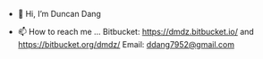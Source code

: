 - 👋 Hi, I’m Duncan Dang
<!-- - 👀 I’m interested in ...
- 🌱 I’m currently learning ...
- 💞️ I’m looking to collaborate on ... -->
- 📫 How to reach me ...
Bitbucket: https://dmdz.bitbucket.io/ and https://bitbucket.org/dmdz/
Email: ddang7952@gmail.com



